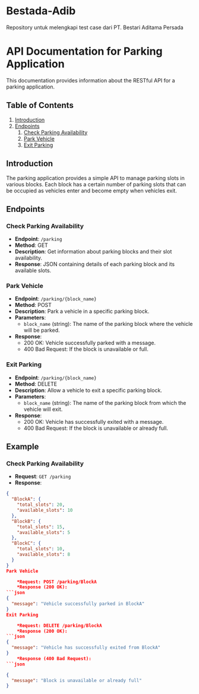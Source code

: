 # Bestada-Adib
Repository untuk melengkapi test case dari PT. Bestari Aditama Persada 
# API Documentation for Parking Application

This documentation provides information about the RESTful API for a parking application.

## Table of Contents
1. [Introduction](#introduction)
2. [Endpoints](#endpoints)
    1. [Check Parking Availability](#check-parking-availability)
    2. [Park Vehicle](#park-vehicle)
    3. [Exit Parking](#exit-parking)

## Introduction

The parking application provides a simple API to manage parking slots in various blocks. Each block has a certain number of parking slots that can be occupied as vehicles enter and become empty when vehicles exit.

## Endpoints

### Check Parking Availability

- **Endpoint**: `/parking`
- **Method**: GET
- **Description**: Get information about parking blocks and their slot availability.
- **Response**: JSON containing details of each parking block and its available slots.

### Park Vehicle

- **Endpoint**: `/parking/{block_name}`
- **Method**: POST
- **Description**: Park a vehicle in a specific parking block.
- **Parameters**: 
  - `block_name` (string): The name of the parking block where the vehicle will be parked.
- **Response**: 
  - 200 OK: Vehicle successfully parked with a message.
  - 400 Bad Request: If the block is unavailable or full.

### Exit Parking

- **Endpoint**: `/parking/{block_name}`
- **Method**: DELETE
- **Description**: Allow a vehicle to exit a specific parking block.
- **Parameters**: 
  - `block_name` (string): The name of the parking block from which the vehicle will exit.
- **Response**: 
  - 200 OK: Vehicle has successfully exited with a message.
  - 400 Bad Request: If the block is unavailable or already full.

## Example

### Check Parking Availability

- **Request**: `GET /parking`
- **Response**:

```json
{
  "BlockA": {
    "total_slots": 20,
    "available_slots": 10
  },
  "BlockB": {
    "total_slots": 15,
    "available_slots": 5
  },
  "BlockC": {
    "total_slots": 10,
    "available_slots": 8
  }
}
Park Vehicle

    *Request: POST /parking/BlockA
    *Response (200 OK):
```json
{
  "message": "Vehicle successfully parked in BlockA"
}
Exit Parking

    *Request: DELETE /parking/BlockA
    *Response (200 OK):
```json
{
  "message": "Vehicle has successfully exited from BlockA"
}
    *Response (400 Bad Request):
```json

{
  "message": "Block is unavailable or already full"
}


